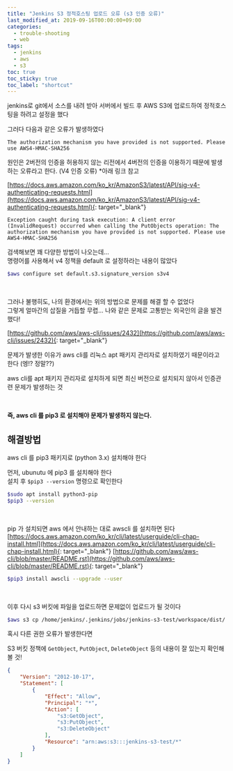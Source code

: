 ```yaml
---
title: "Jenkins S3 정적호스팅 업로드 오류 (s3 인증 오류)"
last_modified_at: 2019-09-16T00:00:00+09:00
categories:
  - trouble-shooting
  - web
tags:
  - jenkins
  - aws
  - s3
toc: true
toc_sticky: true
toc_label: "shortcut"
---
```


jenkins로 git에서 소스를 내려 받아 서버에서 빌드 후 AWS S3에 업로드하여 정적호스팅을 하려고 설정을 했다

그러다 다음과 같은 오류가 발생하였다

`The authorization mechanism you have provided is not supported. Please use AWS4-HMAC-SHA256`

원인은 2버전의 인증을 허용하지 않는 리전에서 4버전의 인증을 이용하기 때문에 발생하는 오류라고 한다. (V4 인증 오류) *아래 링크 참고

[https://docs.aws.amazon.com/ko_kr/AmazonS3/latest/API/sig-v4-authenticating-requests.html](https://docs.aws.amazon.com/ko_kr/AmazonS3/latest/API/sig-v4-authenticating-requests.html){: target="_blank"}

`Exception caught during task execution: A client error (InvalidRequest) occurred when calling the PutObjects operation: The authorization mechanism you have provided is not supported. Please use AWS4-HMAC-SHA256`

검색해보면 꽤 다양한 방법이 나오는데...  
명령어를 사용해서 v4 정책을 default 로 설정하라는 내용이 많았다

```bash
$aws configure set default.s3.signature_version s3v4
```

<br>

그러나 불행히도, 나의 환경에서는 위의 방법으로 문제를 해결 할 수 없었다  
그렇게 얼마간의 삽질을 거듭할 무렵... 나와 같은 문제로 고통받는 외국인의 글을 발견했다!

[https://github.com/aws/aws-cli/issues/2432](https://github.com/aws/aws-cli/issues/2432){: target="_blank"}

문제가 발생한 이유가 aws cli를 리눅스 apt 패키지 관리자로 설치하였기 때문이라고 한다 (엥!? 정말??)

aws cli를 apt 패키지 관리자로 설치하게 되면 최신 버전으로 설치되지 않아서 인증관련 문제가 발생하는 것

<br>

**즉, aws cli 를 pip3 로 설치해야 문제가 발생하지 않는다.**

## 해결방법

aws cli 를 pip3 패키지로 (python 3.x) 설치해야 한다

먼저, ubunutu 에 pip3 를 설치해야 한다  
설치 후 `$pip3 --version` 명령으로 확인한다

```bash
$sudo apt install python3-pip
$pip3 --version
```

<br>

pip 가 설치되면 aws 에서 안내하는 대로 awscli 를 설치하면 된다  
[https://docs.aws.amazon.com/ko_kr/cli/latest/userguide/cli-chap-install.html](https://docs.aws.amazon.com/ko_kr/cli/latest/userguide/cli-chap-install.html){: target="_blank"}
[https://github.com/aws/aws-cli/blob/master/README.rst](https://github.com/aws/aws-cli/blob/master/README.rst){: target="_blank"}

```bash
$pip3 install awscli --upgrade --user
```

<br>

이후 다시 s3 버킷에 파일을 업로드하면 문제없이 업로드가 될 것이다

```bash
$aws s3 cp /home/jenkins/.jenkins/jobs/jenkins-s3-test/workspace/dist/ s3://jenkins-s3-test --recursive --grant read=uri=http://acs.amazonaws.com/groups/global/AllUsers
```

혹시 다른 권한 오류가 발생한다면

S3 버킷 정책에 `GetObject`, `PutObject`, `DeleteObject` 등의 내용이 잘 있는지 확인해 볼 것!

```json
{
    "Version": "2012-10-17",
    "Statement": [
        {
            "Effect": "Allow",
            "Principal": "*",
            "Action": [
                "s3:GetObject",
                "s3:PutObject",
                "s3:DeleteObject"
            ],
            "Resource": "arn:aws:s3:::jenkins-s3-test/*"
        }
    ]
}
```
